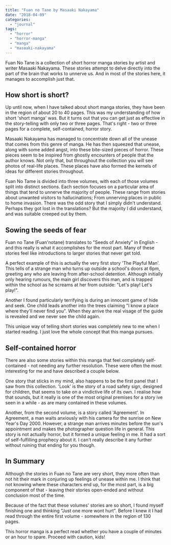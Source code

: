 ```yaml
---
title: "Fuan no Tane by Masaaki Nakayama"
date: "2018-04-09"
categories: 
  - "journal"
tags: 
  - "horror"
  - "horror-manga"
  - "manga"
  - "masaaki-nakayama"
---
```


Fuan No Tane is a collection of short horror manga stories by artist and writer Masaaki Nakayama. These stories attempt to delve directly into the part of the brain that works to unnerve us. And in most of the stories here, it manages to accomplish just that.

## How short is short?

Up until now, when I have talked about short manga stories, they have been in the region of about 20 to 40 pages. This was my understanding of how short 'short manga' was. But it turns out that you can get just as effective in the story-telling with only two or three pages. That's right - two or three pages for a complete, self-contained, horror story.

Masaaki Nakayama has managed to concentrate down all of the unease that comes from this genre of manga. He has then squeezed that unease, along with some added angst, into these bite-sized pieces of horror. These pieces seem to be inspired from ghostly encounters of people that the author knows. Not only that, but throughout the collection you will see photos of real-life places. These places have also formed the kernels of ideas for different stories throughout.

Fuan No Tame is divided into three volumes, with each of those volumes split into distinct sections. Each section focuses on a particular area of things that tend to unnerve the majority of people. These range from stories about unwanted visitors to hallucinations; From unnerving places in public to home invasion. There was the odd story that I simply didn't understand. Perhaps they got lost in the translations? But the majority I did understand, and was suitable creeped out by them.

## Sowing the seeds of fear

Fuan no Tane (Fuan'notane) translates to "Seeds of Anxiety" in English - and this really is what it accomplishes for the most part. Many of these stories feel like introductions to larger stories that never get told.

A perfect example of this is actually the very first story 'The Playful Man'. This tells of a strange man who turns up outside a school's doors at 6pm, greeting any who are leaving from after-school detention. Although initially only hearing rumours, the main girl discovers this man, and is trapped within the school as he screams at her from outside: "Let's play! Let's play!".

Another I found particularly terrifying is during an innocent game of hide and seek. One child leads another into the trees claiming "I know a place where they'll never find you". When they arrive the real visage of the guide is revealed and we never see the child again.

This unique way of telling short stories was completely new to me when I started reading. I just love the whole concept that this manga pursues.

## Self-contained horror

There are also some stories within this manga that feel completely self-contained - not needing any further resolution. These were often the most interesting for me and have described a couple below.

One story that sticks in my mind, also happens to be the first panel that I saw from this collection. 'Look' is the story of a road safety sign, designed for children, that seems to take on a vindictive life of its own. I realise how that sounds, but it really is one of the most original premises for a story ive seen in a while - as are many contained in these volumes.

Another, from the second volume, is a story called 'Agreement'. In Agreement, a man waits anxiously with his camera for the sunrise on New Year's Day 2000. However, a strange man arrives minutes before the sun's appointment and makes the photographer question life in general. This story is not actually horror, but it formed a unique feeling in me. It had a sort of self-fulfilling prophecy about it. I can't really describe it any further without ruining that ending for you though.

## In Summary

Although the stories in Fuan no Tane are very short, they more often than not hit their mark in conjuring up feelings of unease within me. I think that not knowing where these characters end up, for the most part, is a big component of that - leaving their stories open-ended and without conclusion most of the time.

Because of the fact that these volumes' stories are so short, I found myself finishing one and thinking "Just one more wont hurt". Before I knew it I had read through the entire first volume - somewhere in the region of 130 pages.

This horror manga is a perfect read whether you have a couple of minutes or an hour to spare. Proceed with caution, kids!
